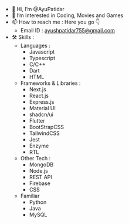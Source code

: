 - 👋 Hi, I’m @AyuPatidar
- 👀 I’m interested in Coding, Movies and Games
- 📫 How to reach me : Here you go 👇 
   - Email ID : ayushpatidar755@gmail.com
- 🛠️ Skills :
   - Languages :
      - Javascript
      - Typescript
      - C/C++
      - Dart
      - HTML
   - Frameworks & Libraries :
      - Next.js
      - React.js
      - Express.js
      - Material UI
      - shadcn/ui
      - Flutter
      - BootStrapCSS
      - TailwindCSS
      - Jest
      - Enzyme
      - RTL
   - Other Tech : 
      - MongoDB
      - Node.js
      - REST API
      - Firebase
      - CSS
   - Familiar
      - Python
      - Java
      - MySQL
<!---
AyuPatidar/AyuPatidar is a ✨ special ✨ repository because its `README.md` (this file) appears on your GitHub profile.
You can click the Preview link to take a look at your changes.
--->
